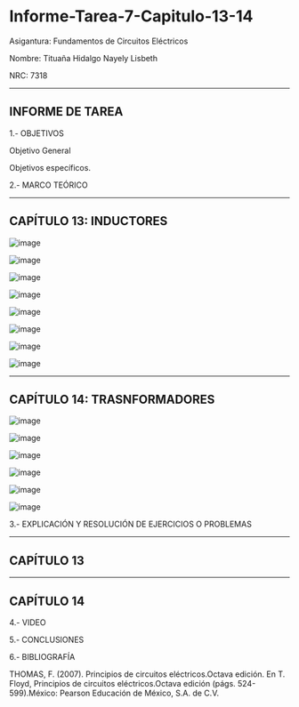 # Informe-Tarea-7-Capitulo-13-14

Asigantura: Fundamentos de Circuitos Eléctricos

Nombre: Tituaña Hidalgo Nayely Lisbeth

NRC: 7318

-------------------------------------------------------------------------------------------------------
INFORME DE TAREA
-------------------------------------------------------------------------------------------------------

1.- OBJETIVOS

Objetivo General

Objetivos específicos.


2.- MARCO TEÓRICO

-------------------------------------------------------------------------------------------------------
CAPÍTULO 13: INDUCTORES
-------------------------------------------------------------------------------------------------------

![image](https://user-images.githubusercontent.com/105722861/185029376-553988a0-1394-426c-bb46-27848d81e7b6.png)

![image](https://user-images.githubusercontent.com/105722861/185029434-edc72120-1d58-42f0-9542-82f285b9ecc1.png)

![image](https://user-images.githubusercontent.com/105722861/185029468-78a72458-6749-4331-a0f3-c8dccd4c1add.png)

![image](https://user-images.githubusercontent.com/105722861/185029502-ec4c7c84-8ee6-485e-aaf3-600b277729f9.png)

![image](https://user-images.githubusercontent.com/105722861/185029544-361b81ed-7a57-497e-8e6e-72b3bb1910a0.png)

![image](https://user-images.githubusercontent.com/105722861/185029591-654fc27b-a1ed-458d-860c-8a265848ed67.png)

![image](https://user-images.githubusercontent.com/105722861/185029653-267bbcb0-f64c-4dd8-ac27-e5d1d5775f6a.png)

![image](https://user-images.githubusercontent.com/105722861/185029686-f05638ba-092d-4e9e-8da1-43df152aef73.png)

-------------------------------------------------------------------------------------------------------
CAPÍTULO 14: TRASNFORMADORES
-------------------------------------------------------------------------------------------------------

![image](https://user-images.githubusercontent.com/105722861/185029902-2b5471fb-36c7-444e-8693-ceb6332e79e3.png)

![image](https://user-images.githubusercontent.com/105722861/185029943-2cac2fc9-c527-4606-864f-e41c1e51a2ed.png)

![image](https://user-images.githubusercontent.com/105722861/185029992-8095e403-5b41-4950-9f87-e443bb8c2c19.png)

![image](https://user-images.githubusercontent.com/105722861/185030037-c3ab12c5-7b6c-4d97-8f97-e41767019c4e.png)

![image](https://user-images.githubusercontent.com/105722861/185030077-18250606-0bff-4e7d-9c88-e7a5ea42839e.png)

![image](https://user-images.githubusercontent.com/105722861/185032758-ee122847-dd6d-45d6-b09d-9d40ef6922f7.png)

3.- EXPLICACIÓN Y RESOLUCIÓN DE EJERCICIOS O PROBLEMAS

-------------------------------------------------------------------------------------------------------
CAPÍTULO 13
-------------------------------------------------------------------------------------------------------

-------------------------------------------------------------------------------------------------------
CAPÍTULO 14
-------------------------------------------------------------------------------------------------------

4.- VIDEO

5.- CONCLUSIONES

6.- BIBLIOGRAFÍA

THOMAS, F. (2007). Principios de circuitos eléctricos.Octava edición. En T. Floyd, Principios de circuitos eléctricos.Octava edición (págs. 524-599).México: Pearson Educación de México, S.A. de C.V.




